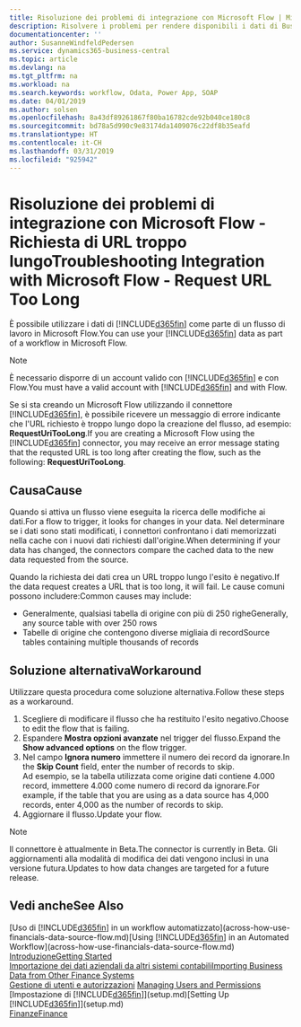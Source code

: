 ```yaml
---
title: Risoluzione dei problemi di integrazione con Microsoft Flow | Microsoft Docs
description: Risolvere i problemi per rendere disponibili i dati di Business Central come origine dati e specificare un URL OData dei service Web per creare un workflow automatizzato.
documentationcenter: ''
author: SusanneWindfeldPedersen
ms.service: dynamics365-business-central
ms.topic: article
ms.devlang: na
ms.tgt_pltfrm: na
ms.workload: na
ms.search.keywords: workflow, Odata, Power App, SOAP
ms.date: 04/01/2019
ms.author: solsen
ms.openlocfilehash: 8a43df89261867f80ba16782cde92b040ce180c8
ms.sourcegitcommit: bd78a5d990c9e83174da1409076c22df8b35eafd
ms.translationtype: HT
ms.contentlocale: it-CH
ms.lasthandoff: 03/31/2019
ms.locfileid: "925942"
---
```

# <a name="troubleshooting-integration-with-microsoft-flow---request-url-too-long"></a><span data-ttu-id="794bb-103">Risoluzione dei problemi di integrazione con Microsoft Flow - Richiesta di URL troppo lungo</span><span class="sxs-lookup"><span data-stu-id="794bb-103">Troubleshooting Integration with Microsoft Flow - Request URL Too Long</span></span>
<span data-ttu-id="794bb-104">È possibile utilizzare i dati di [!INCLUDE[d365fin](includes/d365fin_md.md)] come parte di un flusso di lavoro in Microsoft Flow.</span><span class="sxs-lookup"><span data-stu-id="794bb-104">You can use your [!INCLUDE[d365fin](includes/d365fin_md.md)] data as part of a workflow in Microsoft Flow.</span></span>  

> [!NOTE]  
>   <span data-ttu-id="794bb-105">È necessario disporre di un account valido con [!INCLUDE[d365fin](includes/d365fin_md.md)] e con Flow.</span><span class="sxs-lookup"><span data-stu-id="794bb-105">You must have a valid account with [!INCLUDE[d365fin](includes/d365fin_md.md)] and with Flow.</span></span>  

<span data-ttu-id="794bb-106">Se si sta creando un Microsoft Flow utilizzando il connettore [!INCLUDE[d365fin](includes/d365fin_md.md)], è possibile ricevere un messaggio di errore indicante che l'URL richiesto è troppo lungo dopo la creazione del flusso, ad esempio: **RequestUriTooLong**.</span><span class="sxs-lookup"><span data-stu-id="794bb-106">If you are creating a Microsoft Flow using the [!INCLUDE[d365fin](includes/d365fin_md.md)] connector, you may receive an error message stating that the requsted URL is too long after creating the flow, such as the following: **RequestUriTooLong**.</span></span>

## <a name="cause"></a><span data-ttu-id="794bb-107">Causa</span><span class="sxs-lookup"><span data-stu-id="794bb-107">Cause</span></span>
<span data-ttu-id="794bb-108">Quando si attiva un flusso viene eseguita la ricerca delle modifiche ai dati.</span><span class="sxs-lookup"><span data-stu-id="794bb-108">For a flow to trigger, it looks for changes in your data.</span></span> <span data-ttu-id="794bb-109">Nel determinare se i dati sono stati modificati, i connettori confrontano i dati memorizzati nella cache con i nuovi dati richiesti dall'origine.</span><span class="sxs-lookup"><span data-stu-id="794bb-109">When determining if your data has changed, the connectors compare the cached data to the new data requested from the source.</span></span>  

<span data-ttu-id="794bb-110">Quando la richiesta dei dati crea un URL troppo lungo l'esito è negativo.</span><span class="sxs-lookup"><span data-stu-id="794bb-110">If the data request creates a URL that is too long, it will fail.</span></span> <span data-ttu-id="794bb-111">Le cause comuni possono includere:</span><span class="sxs-lookup"><span data-stu-id="794bb-111">Common causes may include:</span></span>
- <span data-ttu-id="794bb-112">Generalmente, qualsiasi tabella di origine con più di 250 righe</span><span class="sxs-lookup"><span data-stu-id="794bb-112">Generally, any source table with over 250 rows</span></span>
- <span data-ttu-id="794bb-113">Tabelle di origine che contengono diverse migliaia di record</span><span class="sxs-lookup"><span data-stu-id="794bb-113">Source tables containing multiple thousands of records</span></span>

## <a name="workaround"></a><span data-ttu-id="794bb-114">Soluzione alternativa</span><span class="sxs-lookup"><span data-stu-id="794bb-114">Workaround</span></span>
<span data-ttu-id="794bb-115">Utilizzare questa procedura come soluzione alternativa.</span><span class="sxs-lookup"><span data-stu-id="794bb-115">Follow these steps as a workaround.</span></span>
1. <span data-ttu-id="794bb-116">Scegliere di modificare il flusso che ha restituito l'esito negativo.</span><span class="sxs-lookup"><span data-stu-id="794bb-116">Choose to edit the flow that is failing.</span></span>
2. <span data-ttu-id="794bb-117">Espandere **Mostra opzioni avanzate** nel trigger del flusso.</span><span class="sxs-lookup"><span data-stu-id="794bb-117">Expand the **Show advanced options** on the flow trigger.</span></span>
3. <span data-ttu-id="794bb-118">Nel campo **Ignora numero** immettere il numero dei record da ignorare.</span><span class="sxs-lookup"><span data-stu-id="794bb-118">In the **Skip Count** field, enter the number of records to skip.</span></span>  
<span data-ttu-id="794bb-119">Ad esempio, se la tabella utilizzata come origine dati contiene 4.000 record, immettere 4.000 come numero di record da ignorare.</span><span class="sxs-lookup"><span data-stu-id="794bb-119">For example, if the table that you are using as a data source has 4,000 records, enter 4,000 as the number of records to skip.</span></span>
4. <span data-ttu-id="794bb-120">Aggiornare il flusso.</span><span class="sxs-lookup"><span data-stu-id="794bb-120">Update your flow.</span></span>

> [!NOTE]  
> <span data-ttu-id="794bb-121">Il connettore è attualmente in Beta.</span><span class="sxs-lookup"><span data-stu-id="794bb-121">The connector is currently in Beta.</span></span> <span data-ttu-id="794bb-122">Gli aggiornamenti alla modalità di modifica dei dati vengono inclusi in una versione futura.</span><span class="sxs-lookup"><span data-stu-id="794bb-122">Updates to how data changes are targeted for a future release.</span></span>


## <a name="see-also"></a><span data-ttu-id="794bb-123">Vedi anche</span><span class="sxs-lookup"><span data-stu-id="794bb-123">See Also</span></span>
<span data-ttu-id="794bb-124">[Uso di [!INCLUDE[d365fin](includes/d365fin_md.md)] in un workflow automatizzato](across-how-use-financials-data-source-flow.md)</span><span class="sxs-lookup"><span data-stu-id="794bb-124">[Using [!INCLUDE[d365fin](includes/d365fin_md.md)] in an Automated Workflow](across-how-use-financials-data-source-flow.md)</span></span>  
[<span data-ttu-id="794bb-125">Introduzione</span><span class="sxs-lookup"><span data-stu-id="794bb-125">Getting Started</span></span>](product-get-started.md)  
[<span data-ttu-id="794bb-126">Importazione dei dati aziendali da altri sistemi contabili</span><span class="sxs-lookup"><span data-stu-id="794bb-126">Importing Business Data from Other Finance Systems</span></span>](across-import-data-configuration-packages.md)  
<span data-ttu-id="794bb-127">[Gestione di utenti e autorizzazioni](ui-how-users-permissions.md)  </span><span class="sxs-lookup"><span data-stu-id="794bb-127">[Managing Users and Permissions](ui-how-users-permissions.md)  </span></span>  
<span data-ttu-id="794bb-128">[Impostazione di [!INCLUDE[d365fin](includes/d365fin_md.md)]](setup.md)</span><span class="sxs-lookup"><span data-stu-id="794bb-128">[Setting Up [!INCLUDE[d365fin](includes/d365fin_md.md)]](setup.md)</span></span>  
[<span data-ttu-id="794bb-129">Finanze</span><span class="sxs-lookup"><span data-stu-id="794bb-129">Finance</span></span>](finance.md)  
